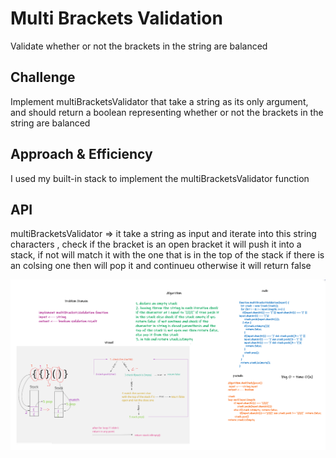 # Multi Brackets Validation

Validate whether or not the brackets in the string are balanced

## Challenge

Implement multiBracketsValidator that take a string as its only argument, and should return a boolean representing whether or not the brackets in the string are balanced

## Approach & Efficiency
<!-- What approach did you take? Why? What is the Big O space/time for this approach? -->
I used my built-in stack to implement the multiBracketsValidator function

## API
<!-- Description of each method publicly available to your Linked List -->
multiBracketsValidator => it take a string as input and iterate into this string characters , check if the bracket is an open bracket it will push it into a stack, if not will match it with the one that is in the top of the stack if there is an colsing one then will pop it and continueu otherwise it will return false

![whiteboard](assets/validate.png)
